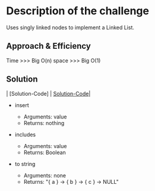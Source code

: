 # Description of the challenge

Uses singly linked nodes to implement a Linked List.

## Approach & Efficiency

Time >>> Big O(n)
space >>> Big O(1)

## Solution

| [Solution-Code]  | [Solution-Code](../codeChall5)|

- insert

  - Arguments: value
  - Returns: nothing

- includes

  - Arguments: value
  - Returns: Boolean

- to string

  - Arguments: none
  - Returns: "{ a } -> { b } -> { c } -> NULL"
  